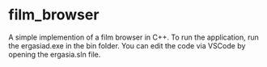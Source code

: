 # film_browser
A simple implemention of a film browser in C++.
To run the application, run the ergasiad.exe in the bin folder. 
You can edit the code via VSCode by opening the ergasia.sln file.
